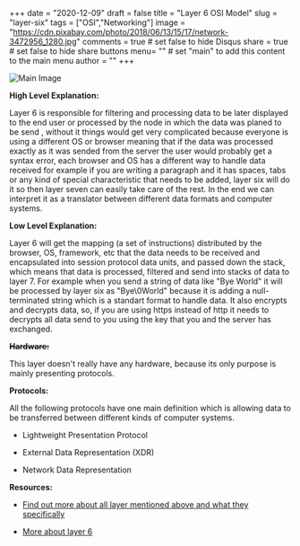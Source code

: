 +++
date = "2020-12-09"
draft = false
title = "Layer 6 OSI Model"
slug = "layer-six"
tags = ["OSI","Networking"]
image = "https://cdn.pixabay.com/photo/2018/06/13/15/17/network-3472956_1280.jpg"
comments = true	# set false to hide Disqus
share = true	# set false to hide share buttons
menu= ""		# set "main" to add this content to the main menu
author = ""
+++

![Main Image](https://cdn.24slides.com/presentbetter/wp-content/uploads/2019/11/presentation-styles.jpg)

**High Level Explanation:**

Layer 6 is responsible for filtering and processing data to be later displayed to the end user or processed by the node in which the data was planed to be send , without it things would get very complicated because everyone is using a different OS or browser meaning that if the data was processed exactly as it was sended from the server the user would probably get a syntax error, each browser and OS has a different way to handle data received for example if you are writing a paragraph and it has spaces, tabs or any kind of special characteristic that needs to be added, layer six will do it so then layer seven can easily take care of the rest. In the end we can interpret it as a translator between different data formats and computer systems.

**Low Level Explanation:**

Layer 6 will get the mapping (a set of instructions) distributed by the browser, OS, framework, etc that the data needs to be received and encapsulated into session protocol data units, and passed down the stack, which means that data is processed, filtered and send into stacks of data to layer 7. For example when you send a string of data like "Bye World" it will be processed by layer six as "Bye\0World" because it is adding a null-terminated string which is a standart format to handle data. It also encrypts and decrypts data, so, if you are using https instead of http it needs to decrypts all data send to you using the key that you and the server has exchanged.

**~~Hardware:~~**

This layer doesn't really have any hardware, because its only purpose is mainly presenting protocols.

**Protocols:**

All the following protocols have one main definition which is allowing data to be transferred between different kinds of computer systems.

- Lightweight Presentation Protocol

- External Data Representation (XDR)

- Network Data Representation

**Resources:**

- [Find out more about all layer mentioned above and what they specifically](https://en.wikipedia.org/wiki/Presentation_layer)

- [More about layer 6](https://osi-model.com/presentation-layer/)
